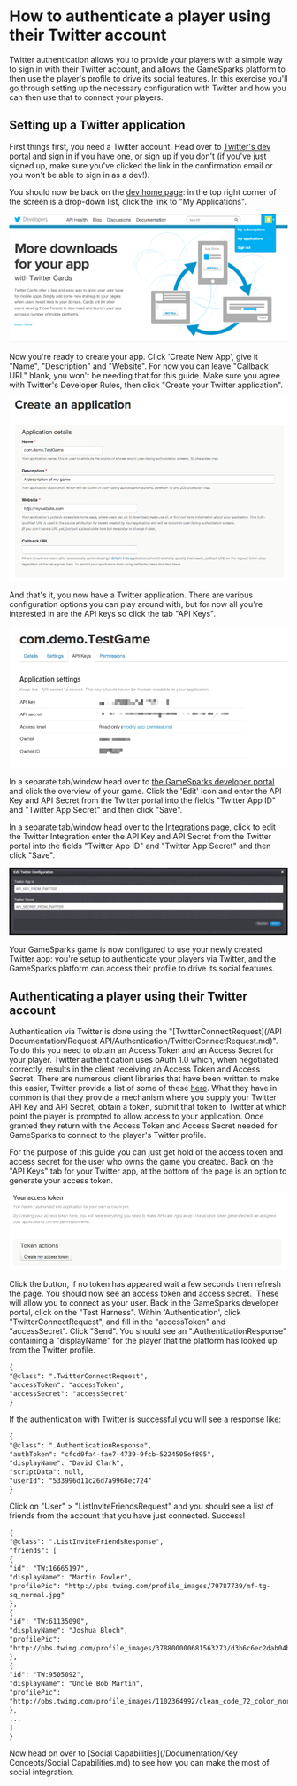 # How to authenticate a player using their Twitter account

Twitter authentication allows you to provide your players with a simple way to sign in with their Twitter account, and allows the GameSparks platform to then use the player's profile to drive its social features. In this exercise you'll go through setting up the necessary configuration with Twitter and how you can then use that to connect your players.

## Setting up a Twitter application

First things first, you need a Twitter account. Head over to [Twitter's dev portal](https://dev.twitter.com/user/login?destination=home) and sign in if you have one, or sign up if you don't (if you've just signed up, make sure you've clicked the link in the confirmation email or you won't be able to sign in as a dev!).

You should now be back on the [dev home page](http://dev.twitter.com): in the top right corner of the screen is a drop-down list, click the link to "My Applications".

![](img/AuthTwit/1.png)

Now you're ready to create your app. Click 'Create New App', give it "Name", "Description" and "Website". For now you can leave "Callback URL" blank, you won't be needing that for this guide. Make sure you agree with Twitter's Developer Rules, then click "Create your Twitter application".

![](img/AuthTwit/2.png)

And that's it, you now have a Twitter application. There are various configuration options you can play around with, but for now all you're interested in are the API keys so click the tab "API Keys".

![](img/AuthTwit/3.png)

 In a separate tab/window head over to [the GameSparks developer portal](https://portal.gamesparks.net) and click the overview of your game. Click the 'Edit' icon and enter the API Key and API Secret from the Twitter portal into the fields "Twitter App ID" and "Twitter App Secret" and then click "Save".

  In a separate tab/window head over to the [Integrations](/Documentation/Configurator/Integrations.md) page, click to edit the Twitter Integration enter the API Key and API Secret from the Twitter portal into the fields "Twitter App ID" and "Twitter App Secret" and then click "Save".

![](img/AuthTwit/4.png)

   Your GameSparks game is now configured to use your newly created Twitter app: you're setup to authenticate your players via Twitter, and the GameSparks platform can access their profile to drive its social features.

## Authenticating a player using their Twitter account

Authentication via Twitter is done using the "[TwitterConnectRequest](/API Documentation/Request API/Authentication/TwitterConnectRequest.md)". To do this you need to obtain an Access Token and an Access Secret for your player. Twitter authentication uses oAuth 1.0 which, when negotiated correctly, results in the client receiving an Access Token and Access Secret. There are numerous client libraries that have been written to make this easier, Twitter provide a list of some of these [here](https://dev.twitter.com/docs/twitter-libraries). What they have in common is that they provide a mechanism where you supply your Twitter API Key and API Secret, obtain a token, submit that token to Twitter at which point the player is prompted to allow access to your application. Once granted they return with the Access Token and Access Secret needed for GameSparks to connect to the player's Twitter profile.

For the purpose of this guide you can just get hold of the access token and access secret for the user who owns the game you created. Back on the "API Keys" tab for your Twitter app, at the bottom of the page is an option to generate your access token.

![](img/AuthTwit/5.png)

Click the button, if no token has appeared wait a few seconds then refresh the page. You should now see an access token and access secret.  These will allow you to connect as your user. Back in the GameSparks developer portal, click on the "Test Harness". Within 'Authentication', click "TwitterConnectRequest", and fill in the "accessToken" and "accessSecret". Click "Send". You should see an ".AuthenticationResponse" containing a "displayName" for the player that the platform has looked up from the Twitter profile.

```
{
"@class": ".TwitterConnectRequest",
"accessToken": "accessToken",
"accessSecret": "accessSecret"
}
```

If the authentication with Twitter is successful you will see a response like:

```
{
"@class": ".AuthenticationResponse",
"authToken": "cfcd0fa4-fae7-4739-9fcb-5224505ef895",
"displayName": "David Clark",
"scriptData": null,
"userId": "533996d11c26d7a9968ec724"
}
```

Click on "User" > "ListInviteFriendsRequest" and you should see a list of friends from the account that you have just connected. Success!

```
{
"@class": ".ListInviteFriendsResponse",
"friends": [
{
"id": "TW:16665197",
"displayName": "Martin Fowler",
"profilePic": "http://pbs.twimg.com/profile_images/79787739/mf-tg-sq_normal.jpg"
},
{
"id": "TW:61135090",
"displayName": "Joshua Bloch",
"profilePic": "http://pbs.twimg.com/profile_images/378800000681563273/d3b6c6ec2dab04b26e340b521d16f57c_normal.jpeg"
},
{
"id": "TW:9505092",
"displayName": "Uncle Bob Martin",
"profilePic": "http://pbs.twimg.com/profile_images/1102364992/clean_code_72_color_normal.png"
},
...
]
}
```
Now head on over to [Social Capabilities](/Documentation/Key Concepts/Social Capabilities.md) to see how you can make the most of social integration.
